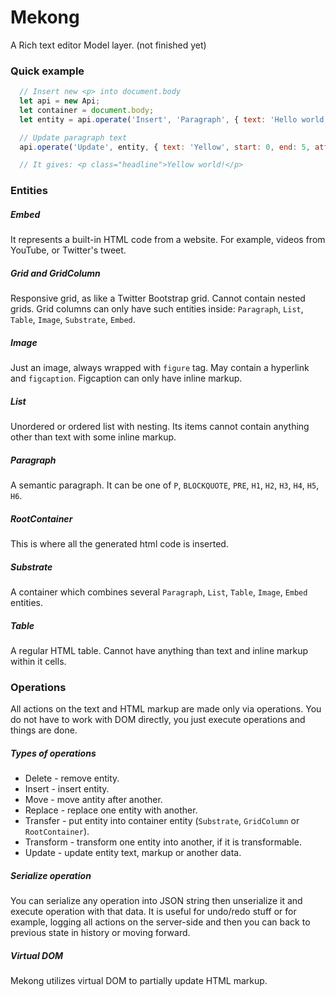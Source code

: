 # Mekong
A Rich text editor Model layer. (not finished yet)

### Quick example

```js
  // Insert new <p> into document.body
  let api = new Api;
  let container = document.body;
  let entity = api.operate('Insert', 'Paragraph', { text: 'Hello world!' }, container);

  // Update paragraph text
  api.operate('Update', entity, { text: 'Yellow', start: 0, end: 5, attrs: { class: 'headline' } });

  // It gives: <p class="headline">Yellow world!</p>

```

### Entities
##### Embed
It represents a built-in HTML code from a website. For example, videos from YouTube, or Twitter's tweet.

##### Grid and GridColumn
Responsive grid, as like a Twitter Bootstrap grid. Cannot contain nested grids.
Grid columns can only have such entities inside: `Paragraph`, `List`, `Table`, `Image`, `Substrate`, `Embed`.

##### Image
Just an image, always wrapped with `figure` tag. May contain a hyperlink and `figcaption`.
Figcaption can only have inline markup.

##### List
Unordered or ordered list with nesting. Its items cannot contain anything other than text with some inline markup.

##### Paragraph
A semantic paragraph. It can be one of `P`, `BLOCKQUOTE`, `PRE`, `H1`, `H2`, `H3`, `H4`, `H5`, `H6`.

##### RootContainer
This is where all the generated html code is inserted.

##### Substrate
A container which combines several `Paragraph`, `List`, `Table`, `Image`, `Embed` entities.

##### Table
A regular HTML table. Cannot have anything than text and inline markup within it cells.

### Operations
All actions on the text and HTML markup are made only via operations. You do not have to work with DOM directly, you just execute operations and things are done.

##### Types of operations

* Delete - remove entity.
* Insert - insert entity.
* Move - move antity after another.
* Replace - replace one entity with another.
* Transfer - put entity into container entity (`Substrate`, `GridColumn` or `RootContainer`).
* Transform - transform one entity into another, if it is transformable.
* Update - update entity text, markup or another data.

##### Serialize operation

You can serialize any operation into JSON string then unserialize it and execute operation with that data. It is useful for undo/redo stuff or for example, logging all actions on the server-side and then you can back to previous state in history or moving forward.

##### Virtual DOM

Mekong utilizes virtual DOM to partially update HTML markup.
